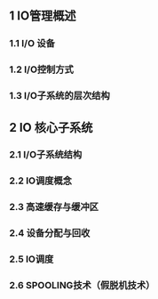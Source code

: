 ## 1 IO管理概述

### 1.1 I/O 设备

### 1.2 I/O控制方式

### 1.3 I/O子系统的层次结构

## 2 IO 核心子系统

### 2.1 I/O子系统结构

### 2.2 IO调度概念

### 2.3 高速缓存与缓冲区

### 2.4 设备分配与回收

### 2.5 IO调度

### 2.6 SPOOLING技术（假脱机技术）



